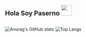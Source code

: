 ## Hola Soy Paserno <img src="https://raw.githubusercontent.com/iampavangandhi/iampavangandhi/master/gifs/Hi.gif" width="35"/>

<div style="display: flex; flex-direction: row; gap: 5px;">

![Anurag's GitHub stats](https://github-readme-stats.vercel.app/api?username=paserno&show_icons=true&theme=dracula)

![Top Langs](https://github-readme-stats.vercel.app/api/top-langs/?username=paserno&hide=javascript,html&theme=dracula)

  </div>


